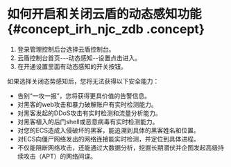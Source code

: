 # 如何开启和关闭云盾的动态感知功能 {#concept_irh_njc_zdb .concept}

1.  登录管理控制后台选择云盾控制台。
2.  云盾控制台首页---动态感知--设置点击进入。
3.  在开通设置里面有动态感知的开关按钮。

如果选择关闭态势感知后，您将无法获得以下安全能力：

-   告别“一攻一报”，您将获得更具价值的告警信息。
-   对黑客的web攻击和暴力破解账户有实时检测能力。
-   对黑客发起的DDoS攻击有实时检测和流量分析能力。
-   对黑客植入的后门shell或恶意病毒有实时检测能力。
-   对您的ECS造成入侵破坏的黑客，能追溯到具体的黑客姓名和位置。
-   对ECS向僵尸网络发出的网络连接能实时检测，并定位到具体进程。
-   不仅能阻断网络攻击，还能通过大数据分析，挖掘长期潜伏并企图发起高级持续攻击（APT）的网络间谍。

